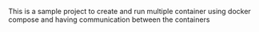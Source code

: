 This is a sample project to create and run multiple container using docker compose and having communication between the containers
